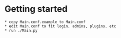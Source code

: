 # Getting started

	* copy Main.conf.example to Main.conf
	* edit Main.conf to fit login, admins, plugins, etc
	* run ./Main.py
